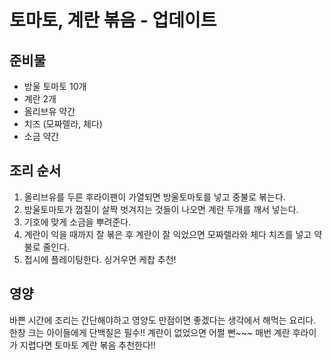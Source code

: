 # 토마토, 계란 볶음 - 업데이트
## 준비물
- 방울 토마토 10개
- 계란 2개
- 올리브유 약간
- 치즈 (모짜렐라, 체다)
- 소금 약간
  

## 조리 순서
1. 올리브유를 두른 후라이팬이 가열되면 방울토마토를 넣고 중불로 볶는다.
2. 방울토마토가 껍질이 살짝 벗겨지는 것들이 나오면 계란 두개를 깨서 넣는다.
3. 기호에 맞게 소금을 뿌려준다. 
4. 계란이 익을 때까지 잘 볶은 후 계란이 잘 익었으면 모짜렐라와 체다 치즈를 넣고 약불로 줄인다.
5. 접시에 플레이팅한다. 싱거우면 케찹 추천!

## 영양
바쁜 시간에 조리는 간단해야하고 영양도 만점이면 좋겠다는 생각에서 해먹는 요리다.
한창 크는 아이들에게 단백질은 필수!!
계란이 없었으면 어쩔 뻔~~~
매번 계란 후라이가 지렵다면 토마토 계란 볶음 추천한다!!


